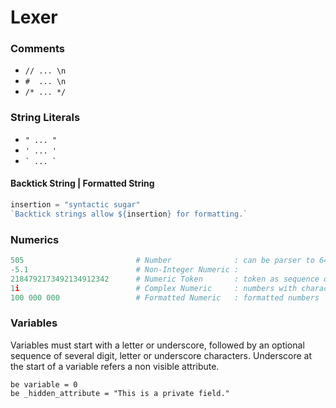 # Lexer

### Comments

- `// ... \n`
- `#  ... \n`
- `/* ... */`

### String Literals

- ` " ... " ` 
- ` ' ... ' `
- `` ` ... ` ``

#### Backtick String | Formatted String

```js
insertion = "syntactic sugar"
`Backtick strings allow ${insertion} for formatting.`
```

### Numerics

```py
505                         # Number              : can be parser to 64 bit architecture
-5.1                        # Non-Integer Numeric :
2184792173492134912342      # Numeric Token       : token as sequence of digits
1i                          # Complex Numeric     : numbers with character sequence after it 
100 000 000                 # Formatted Numeric   : formatted numbers
```

### Variables

Variables must start with a letter or underscore, followed by an optional sequence of several digit, letter or underscore characters. Underscore at the start of a variable refers a non visible attribute.

```
be variable = 0
be _hidden_attribute = "This is a private field."
```

